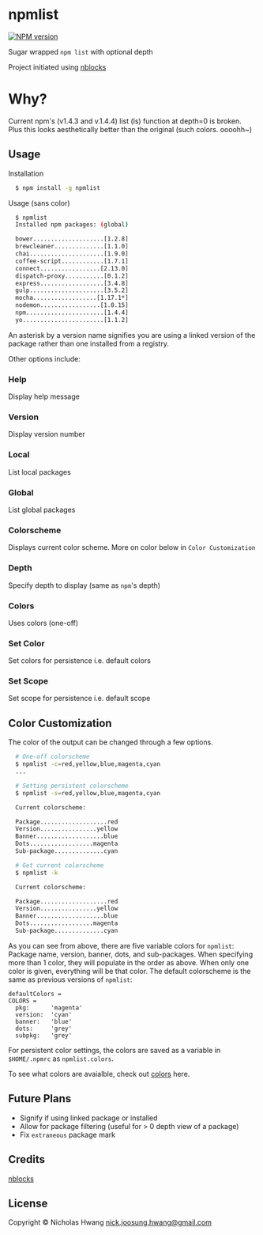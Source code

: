 # npmlist

[![NPM
version](https://badge.fury.io/js/npmlist.png)](http://badge.fury.io/js/npmlist)

Sugar wrapped `npm list` with optional depth

Project initiated using [nblocks](https://github.com/geekjuice/nblocks)


# Why?
Current npm's (v1.4.3 and v.1.4.4) list (ls) function at depth=0 is broken. Plus
this looks aesthetically better than the original (such colors. oooohh~)


## Usage

Installation

```sh
  $ npm install -g npmlist
```

Usage (sans color)

```sh
  $ npmlist
  Installed npm packages: (global)

  bower....................[1.2.8]
  brewcleaner..............[1.1.0]
  chai.....................[1.9.0]
  coffee-script............[1.7.1]
  connect.................[2.13.0]
  dispatch-proxy...........[0.1.2]
  express..................[3.4.8]
  gulp.....................[3.5.2]
  mocha..................[1.17.1*]
  nodemon.................[1.0.15]
  npm......................[1.4.4]
  yo.......................[1.1.2]
```

An asterisk by a version name signifies you are using a linked version of the
package rather than one installed from a registry.

Other options include:

### Help

Display help message

### Version

Display version number

### Local

List local packages

### Global

List global packages

### Colorscheme

Displays current color scheme. More on color below in `Color Customization`

### Depth

Specify depth to display (same as `npm`'s depth)

### Colors

Uses colors (one-off)

### Set Color

Set colors for persistence i.e. default colors

### Set Scope

Set scope for persistence i.e. default scope


## Color Customization

The color of the output can be changed through a few options.

```sh
  # One-off colorscheme
  $ npmlist -c=red,yellow,blue,magenta,cyan
  ...

  # Setting persistent colorscheme
  $ npmlist -s=red,yellow,blue,magenta,cyan

  Current colorscheme:

  Package...................red
  Version................yellow
  Banner...................blue
  Dots..................magenta
  Sub-package..............cyan

  # Get current colorscheme
  $ npmlist -k

  Current colorscheme:

  Package...................red
  Version................yellow
  Banner...................blue
  Dots..................magenta
  Sub-package..............cyan
```

As you can see from above, there are five variable colors for `npmlist`:
Package name, version, banner, dots, and sub-packages. When specifying more
than 1 color, they will populate in the order as above. When only one color is
given, everything will be that color. The default colorscheme is the same as
previous versions of `npmlist`:

```coffee-script
defaultColors =
COLORS =
  pkg:      'magenta'
  version:  'cyan'
  banner:   'blue'
  dots:     'grey'
  subpkg:   'grey'
```

For persistent color settings, the colors are saved as a variable in
`$HOME/.npmrc` as `npmlist.colors`.

To see what colors are avaialble, check out [colors](src/coffee/color.coffee)
here.


## Future Plans
* Signify if using linked package or installed
* Allow for package filtering (useful for > 0 depth view of a package)
* Fix `extraneous` package mark


## Credits

[nblocks](https://github.com/geekjuice/nblocks)


## License

Copyright &copy; Nicholas Hwang <nick.joosung.hwang@gmail.com>

